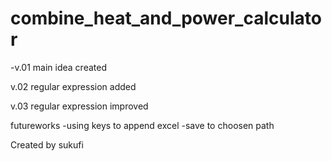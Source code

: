# combine_heat_and_power_calculator

-v.01
main idea created

v.02
regular expression added

v.03
regular expression improved


futureworks
-using keys to append excel
-save to choosen path

Created by sukufi